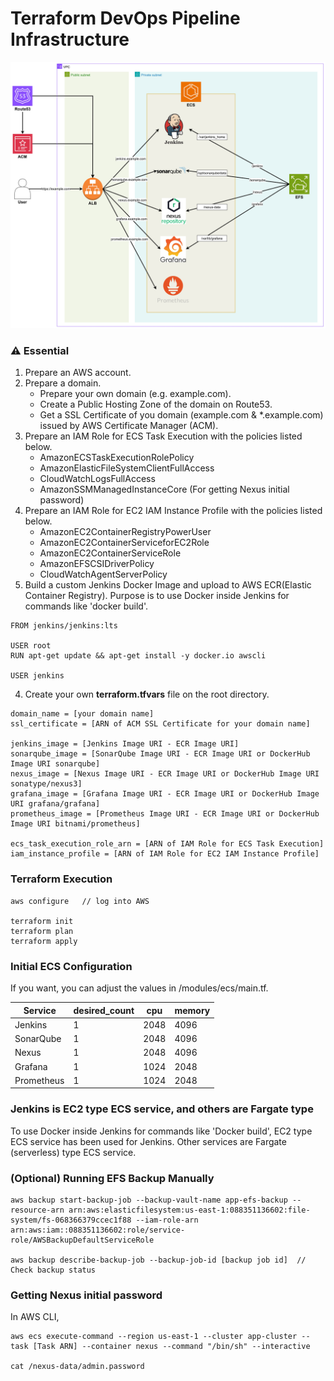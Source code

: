 # Terraform DevOps Pipeline Infrastructure
![Pipeline](./images/pipeline-ecs-version.jpg)


### ⚠️ Essential

1. Prepare an AWS account.
2. Prepare a domain.
    - Prepare your own domain (e.g. example.com).
    - Create a Public Hosting Zone of the domain on Route53.
    - Get a SSL Certificate of you domain (example.com & *.example.com) issued by AWS Certificate Manager (ACM).
3. Prepare an IAM Role for ECS Task Execution with the policies listed below.
    - AmazonECSTaskExecutionRolePolicy
    - AmazonElasticFileSystemClientFullAccess
    - CloudWatchLogsFullAccess
    - AmazonSSMManagedInstanceCore (For getting Nexus initial password)
4. Prepare an IAM Role for EC2 IAM Instance Profile with the policies listed below.
    - AmazonEC2ContainerRegistryPowerUser
    - AmazonEC2ContainerServiceforEC2Role
    - AmazonEC2ContainerServiceRole
    - AmazonEFSCSIDriverPolicy
    - CloudWatchAgentServerPolicy
4. Build a custom Jenkins Docker Image and upload to AWS ECR(Elastic Container Registry). Purpose is to use Docker inside Jenkins for commands like 'docker build'.
```
FROM jenkins/jenkins:lts

USER root
RUN apt-get update && apt-get install -y docker.io awscli

USER jenkins
```
4. Create your own **terraform.tfvars** file on the root directory.

```
domain_name = [your domain name]
ssl_certificate = [ARN of ACM SSL Certificate for your domain name]

jenkins_image = [Jenkins Image URI - ECR Image URI]
sonarqube_image = [SonarQube Image URI - ECR Image URI or DockerHub Image URI sonarqube]
nexus_image = [Nexus Image URI - ECR Image URI or DockerHub Image URI sonatype/nexus3]
grafana_image = [Grafana Image URI - ECR Image URI or DockerHub Image URI grafana/grafana]
prometheus_image = [Prometheus Image URI - ECR Image URI or DockerHub Image URI bitnami/prometheus]

ecs_task_execution_role_arn = [ARN of IAM Role for ECS Task Execution]
iam_instance_profile = [ARN of IAM Role for EC2 IAM Instance Profile]
```
### Terraform Execution
```
aws configure   // log into AWS

terraform init
terraform plan
terraform apply
```


### Initial ECS Configuration
If you want, you can adjust the values ​​in /modules/ecs/main.tf.

| Service    | desired_count | cpu  | memory |
|------------|---------------|------|--------|
| Jenkins    | 1             | 2048 | 4096   |
| SonarQube  | 1             | 2048 | 4096   |
| Nexus      | 1             | 2048 | 4096   |
| Grafana    | 1             | 1024 | 2048   |
| Prometheus | 1             | 1024 | 2048   |

### Jenkins is EC2 type ECS service, and others are Fargate type
To use Docker inside Jenkins for commands like 'Docker build', EC2 type ECS service has been used for Jenkins.
Other services are Fargate (serverless) type ECS service.

### (Optional) Running EFS Backup Manually
```
aws backup start-backup-job --backup-vault-name app-efs-backup --resource-arn arn:aws:elasticfilesystem:us-east-1:088351136602:file-system/fs-068366379ccec1f88 --iam-role-arn arn:aws:iam::088351136602:role/service-role/AWSBackupDefaultServiceRole

aws backup describe-backup-job --backup-job-id [backup job id]  // Check backup status
```

### Getting Nexus initial password
In AWS CLI, 
```
aws ecs execute-command --region us-east-1 --cluster app-cluster --task [Task ARN] --container nexus --command "/bin/sh" --interactive

cat /nexus-data/admin.password
```

